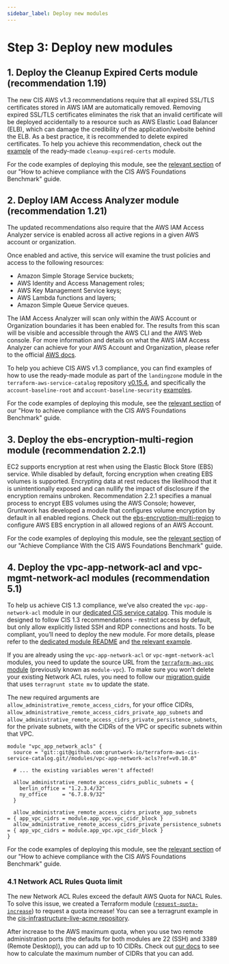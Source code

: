 ```yaml
---
sidebar_label: Deploy new modules
---
```


# Step 3: Deploy new modules

## 1. Deploy the Cleanup Expired Certs module (recommendation 1.19)

The new CIS AWS v1.3 recommendations require that all expired SSL/TLS certificates stored in AWS IAM are automatically removed. Removing expired SSL/TLS certificates eliminates the risk that an invalid certificate will be deployed
accidentally to a resource such as AWS Elastic Load Balancer (ELB), which can damage the credibility of the application/website behind the ELB. As a best practice, it is recommended to delete expired certificates. To help you
achieve this recommendation, check out the [example](https://github.com/gruntwork-io/terraform-aws-cis-service-catalog/tree/v0.10.0/examples/cleanup-expired-certs/terraform) of the ready-made `cleanup-expired-certs` module.

For the code examples of deploying this module, see the
[relevant section](../../../../build-it-yourself/achieve-compliance/production-grade-design/identity-and-access-management.md#cleanup-expired-ssl-tls-certificates)
of our "How to achieve compliance with the CIS AWS Foundations Benchmark" guide.

## 2. Deploy IAM Access Analyzer module (recommendation 1.21)

The updated recommendations also require that the AWS IAM Access Analyzer service is enabled across all active regions in a given AWS account or organization.

Once enabled and active, this service will examine the trust policies and access to the following resources:

- Amazon Simple Storage Service buckets;
- AWS Identity and Access Management roles;
- AWS Key Management Service keys;
- AWS Lambda functions and layers;
- Amazon Simple Queue Service queues.

The IAM Access Analyzer will scan only within the AWS Account or Organization boundaries it has been enabled for. The results from this scan will be visible and accessible through the AWS CLI and the AWS Web console. For more information and details on what the AWS IAM Access Analyzer can achieve for your AWS Account and Organization, please refer to the official [AWS docs](https://docs.aws.amazon.com/IAM/latest/UserGuide/what-is-access-analyzer.html).

To help you achieve CIS AWS v1.3 compliance, you can find examples of how to use the ready-made module as part of the `landingzone` module in the `terraform-aws-service-catalog` repository [v0.15.4](https://github.com/gruntwork-io/terraform-aws-service-catalog/releases/tag/v0.15.4), and specifically the `account-baseline-root` and `account-baseline-security` [examples](https://github.com/gruntwork-io/terraform-aws-service-catalog/tree/v0.15.4/examples/for-learning-and-testing/landingzone).

For the code examples of deploying this module, see the
[relevant section](../../../../build-it-yourself/achieve-compliance/production-grade-design/identity-and-access-management.md#iam-access-analyzer)
of our "How to achieve compliance with the CIS AWS Foundations Benchmark" guide.

## 3. Deploy the ebs-encryption-multi-region module (recommendation 2.2.1)

EC2 supports encryption at rest when using the Elastic Block Store (EBS) service. While disabled by default, forcing encryption when creating EBS volumes is supported. Encrypting data at rest reduces the likelihood that it is
unintentionally exposed and can nullify the impact of disclosure if the encryption remains unbroken. Recommendation 2.2.1 specifies a manual process to encrypt EBS volumes using the AWS Console; however, Gruntwork has developed
a module that configures volume encryption by default in all enabled regions. Check out the [ebs-encryption-multi-region](https://github.com/gruntwork-io/terraform-aws-security/tree/master/modules/ebs-encryption-multi-region) to
configure AWS EBS encryption in all allowed regions of an AWS Account.

For the code examples of deploying this module, see the
[relevant section](../../../../build-it-yourself/achieve-compliance/production-grade-design/storage.md#configure-ebs-encryption)
of our "Achieve Compliance With the CIS AWS Foundations Benchmark" guide.

## 4. Deploy the vpc-app-network-acl and vpc-mgmt-network-acl modules (recommendation 5.1)

To help us achieve CIS 1.3 compliance, we’ve also created the `vpc-app-network-acl` module in our [dedicated CIS service catalog](https://github.com/gruntwork-io/terraform-aws-cis-service-catalog/tree/v0.10.0/modules/vpc-app-network-acls). This module is designed to follow CIS 1.3 recommendations - restrict access by default, but only allow explicitly listed SSH and RDP connections and hosts. To be compliant, you’ll need to deploy the new module. For more details, please refer to the [dedicated module README](https://github.com/gruntwork-io/terraform-aws-cis-service-catalog/blob/v0.10.0/modules/vpc-app-network-acls/README.md) and [the relevant example](https://github.com/gruntwork-io/terraform-aws-cis-service-catalog/tree/v0.10.0/examples/vpc-network-acls).

If you are already using the `vpc-app-network-acl` or `vpc-mgmt-network-acl` modules, you need to update the
source URL from the [`terraform-aws-vpc` module](https://github.com/gruntwork-io/terraform-aws-vpc) (previously known
as `module-vpc`). To make sure you won’t delete your existing Network ACL rules, you need to follow our [migration guide](https://github.com/gruntwork-io/cis-infrastructure-modules-acme/blob/master/networking/vpc-app/migration-guides/migrating_to_cis_v13.md) that uses `terragrunt state mv` to update the state.

The new required arguments are `allow_administrative_remote_access_cidrs`, for your office CIDRs, `allow_administrative_remote_access_cidrs_private_app_subnets` and `allow_administrative_remote_access_cidrs_private_persistence_subnets`, for the private subnets, with the CIDRs of the VPC or specific subnets within that VPC.

```hcl
module "vpc_app_network_acls" {
  source = "git::git@github.com:gruntwork-io/terraform-aws-cis-service-catalog.git//modules/vpc-app-network-acls?ref=v0.10.0"

  # ... the existing variables weren't affected!

  allow_administrative_remote_access_cidrs_public_subnets = {
    berlin_office = "1.2.3.4/32"
    ny_office     = "6.7.8.9/32"
  }

  allow_administrative_remote_access_cidrs_private_app_subnets         = { app_vpc_cidrs = module.app_vpc.vpc_cidr_block }
  allow_administrative_remote_access_cidrs_private_persistence_subnets = { app_vpc_cidrs = module.app_vpc.vpc_cidr_block }
}
```

For the code examples of deploying this module, see the
[relevant section](../../../../build-it-yourself/achieve-compliance/production-grade-design/networking.md)
of our "How to achieve compliance with the CIS AWS Foundations Benchmark" guide.

### 4.1 Network ACL Rules Quota limit

The new Network ACL Rules exceed the default AWS Quota for NACL Rules. To solve this issue, we created a Terraform module
([`request-quota-increase`](https://github.com/gruntwork-io/terraform-aws-utilities/tree/master/modules/request-quota-increase))
to request a quota increase! You can see a terragrunt example in the [cis-infrastructure-live-acme repository](https://github.com/gruntwork-io/cis-infrastructure-live-acme/tree/master/prod/_global/request-quota-increase).

After increase to the AWS maximum quota, when you use two remote administration ports (the defaults for both modules
are 22 (SSH) and 3389 (Remote Desktop)), you can add up to 10 CIDRs. Check out
[our
docs](https://github.com/gruntwork-io/terraform-aws-cis-service-catalog/tree/v0.10.0/modules/vpc-app-network-acls#calculating-nacl-rules-limits) to see how to calculate the maximum number of CIDRs that you can add.


<!-- ##DOCS-SOURCER-START
{"sourcePlugin":"Local File Copier","hash":"6270eb0777685afb4bf98586be2e994f"}
##DOCS-SOURCER-END -->
